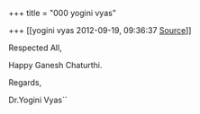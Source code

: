 +++
title = "000 yogini vyas"

+++
[[yogini vyas	2012-09-19, 09:36:37 [Source](https://groups.google.com/g/bvparishat/c/hkZJnfC60yA)]]



Respected All,

Happy Ganesh Chaturthi.



Regards,

Dr.Yogini Vyas``

